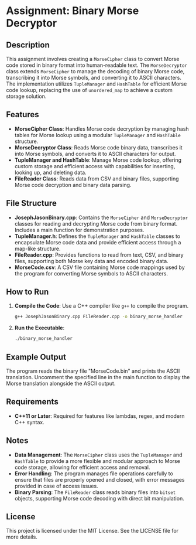 # Assignment: Binary Morse Decryptor

## Description
This assignment involves creating a `MorseCipher` class to convert Morse code stored in binary format into human-readable text. The `MorseDecryptor` class extends `MorseCipher` to manage the decoding of binary Morse code, transcribing it into Morse symbols, and converting it to ASCII characters. The implementation utilizes `TupleManager` and `HashTable` for efficient Morse code lookup, replacing the use of `unordered_map` to achieve a custom storage solution.

## Features
- **MorseCipher Class**: Handles Morse code decryption by managing hash tables for Morse lookup using a modular `TupleManager` and `HashTable` structure.
- **MorseDecryptor Class**: Reads Morse code binary data, transcribes it into Morse symbols, and converts it to ASCII characters for output.
- **TupleManager and HashTable**: Manage Morse code lookup, offering custom storage and efficient access with capabilities for inserting, looking up, and deleting data.
- **FileReader Class**: Reads data from CSV and binary files, supporting Morse code decryption and binary data parsing.

## File Structure
- **JosephJasonBinary.cpp**: Contains the `MorseCipher` and `MorseDecryptor` classes for reading and decrypting Morse code from binary format. Includes a main function for demonstration purposes.
- **TupleManager.h**: Defines the `TupleManager` and `HashTable` classes to encapsulate Morse code data and provide efficient access through a map-like structure.
- **FileReader.cpp**: Provides functions to read from text, CSV, and binary files, supporting both Morse key data and encoded binary data.
- **MorseCode.csv**: A CSV file containing Morse code mappings used by the program for converting Morse symbols to ASCII characters.

## How to Run
1. **Compile the Code**: Use a C++ compiler like `g++` to compile the program.
   ```sh
   g++ JosephJasonBinary.cpp FileReader.cpp -o binary_morse_handler
   ```

2. **Run the Executable**:
   ```sh
   ./binary_morse_handler
   ```

## Example Output
The program reads the binary file "MorseCode.bin" and prints the ASCII translation. Uncomment the specified line in the main function to display the Morse translation alongside the ASCII output.

## Requirements
- **C++11 or Later**: Required for features like lambdas, regex, and modern C++ syntax.

## Notes
- **Data Management**: The `MorseCipher` class uses the `TupleManager` and `HashTable` to provide a more flexible and modular approach to Morse code storage, allowing for efficient access and removal.
- **Error Handling**: The program manages file operations carefully to ensure that files are properly opened and closed, with error messages provided in case of access issues.
- **Binary Parsing**: The `FileReader` class reads binary files into `bitset` objects, supporting Morse code decoding with direct bit manipulation.

## License
This project is licensed under the MIT License. See the LICENSE file for more details.

